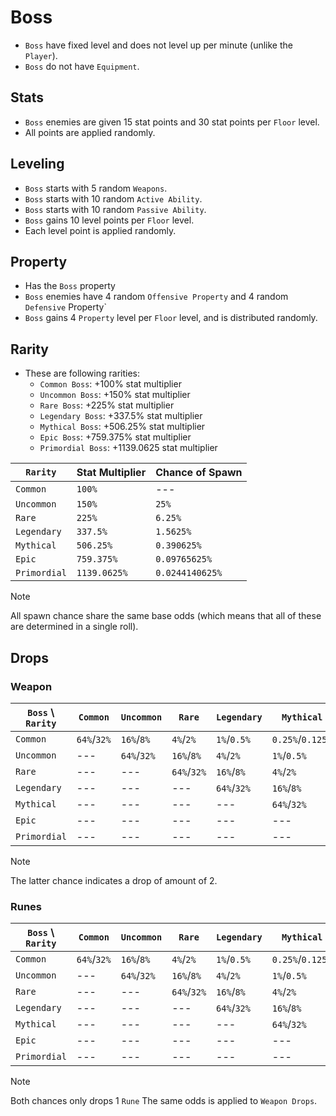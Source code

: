 # Boss

- `Boss` have fixed level and does not level up per minute (unlike the `Player`).
- `Boss` do not have `Equipment`.

## Stats

- `Boss` enemies are given 15 stat points and 30 stat points per `Floor` level.
- All points are applied randomly.

## Leveling

- `Boss` starts with 5 random `Weapons`.
- `Boss` starts with 10 random `Active Ability`.
- `Boss` starts with 10 random `Passive Ability`.
- `Boss` gains 10 level points per `Floor` level.
- Each level point is applied randomly.

## Property

- Has the `Boss` property
- `Boss` enemies have 4 random `Offensive Property` and 4 random `Defensive` Property`
- `Boss` gains 4 `Property` level per `Floor` level, and is distributed randomly.

## Rarity

- These are following rarities:
  - `Common Boss`: +100% stat multiplier
  - `Uncommon Boss`: +150% stat multiplier
  - `Rare Boss`: +225% stat multiplier
  - `Legendary Boss`: +337.5% stat multiplier
  - `Mythical Boss`: +506.25% stat multiplier
  - `Epic Boss`: +759.375% stat multiplier
  - `Primordial Boss`: +1139.0625 stat multiplier

| `Rarity` | Stat Multiplier | Chance of Spawn |
| --- | --- | --- |
| `Common` | `100%` | --- |
| `Uncommon` | `150%` | `25%` |
| `Rare` | `225%` | `6.25%` |
| `Legendary` | `337.5%` | `1.5625%` |
| `Mythical` | `506.25%` | `0.390625%` |
| `Epic` | `759.375%` | `0.09765625%` |
| `Primordial` | `1139.0625%` | `0.0244140625%` |

> [!NOTE]
> All spawn chance share the same base odds (which means that all of these are determined in a single roll).

## Drops

### Weapon

| `Boss` \ `Rarity` | `Common` | `Uncommon` | `Rare` | `Legendary` | `Mythical` | `Epic` | `Primordial` |
| --- | --- | --- | --- | --- | --- | --- | --- |
| `Common` | `64%`/`32%` | `16%`/`8%` | `4%`/`2%` | `1%`/`0.5%` | `0.25%`/`0.125%` | `0.0625%`/`0.03125%` | `0.015625%`/`0%` |
| `Uncommon` | --- | `64%`/`32%` | `16%`/`8%` | `4%`/`2%` | `1%`/`0.5%` | `0.25%`/`0.125%` | `0.0625%`/`0.03125%` |
| `Rare` | --- | --- | `64%`/`32%` | `16%`/`8%` | `4%`/`2%` | `1%`/`0.5%` | `0.25%`/`0.125%` |
| `Legendary` | --- | --- | --- | `64%`/`32%` | `16%`/`8%` | `4%`/`2%` | `1%`/`0.5%` |
| `Mythical` | --- | --- | --- | --- | `64%`/`32%` | `16%`/`8%` | `4%`/`2%` |
| `Epic` | --- | --- | --- | --- | --- | `64%`/`32%` | `16%`/`8%` |
| `Primordial` | --- | --- | --- | --- | --- | --- | `64%`/`32%` |

> [!NOTE]
> The latter chance indicates a drop of amount of 2.

### Runes

| `Boss` \ `Rarity` | `Common` | `Uncommon` | `Rare` | `Legendary` | `Mythical` | `Epic` | `Primordial` |
| --- | --- | --- | --- | --- | --- | --- | --- |
| `Common` | `64%`/`32%` | `16%`/`8%` | `4%`/`2%` | `1%`/`0.5%` | `0.25%`/`0.125%` | `0.0625%`/`0.03125%` | `0.015625%`/`0%` |
| `Uncommon` | --- | `64%`/`32%` | `16%`/`8%` | `4%`/`2%` | `1%`/`0.5%` | `0.25%`/`0.125%` | `0.0625%`/`0.03125%` |
| `Rare` | --- | --- | `64%`/`32%` | `16%`/`8%` | `4%`/`2%` | `1%`/`0.5%` | `0.25%`/`0.125%` |
| `Legendary` | --- | --- | --- | `64%`/`32%` | `16%`/`8%` | `4%`/`2%` | `1%`/`0.5%` |
| `Mythical` | --- | --- | --- | --- | `64%`/`32%` | `16%`/`8%` | `4%`/`2%` |
| `Epic` | --- | --- | --- | --- | --- | `64%`/`32%` | `16%`/`8%` |
| `Primordial` | --- | --- | --- | --- | --- | --- | `64%`/`32%` |

> [!NOTE]
> Both chances only drops 1 `Rune`
> The same odds is applied to `Weapon Drops`.
